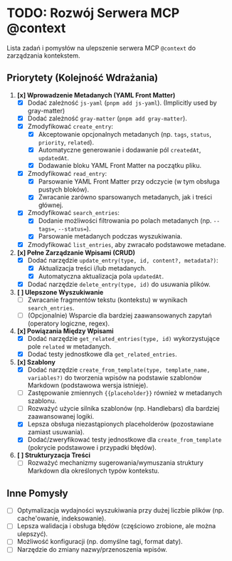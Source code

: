 # TODO: Rozwój Serwera MCP @context

Lista zadań i pomysłów na ulepszenie serwera MCP `@context` do zarządzania kontekstem.

## Priorytety (Kolejność Wdrażania)

1.  **[x] Wprowadzenie Metadanych (YAML Front Matter)**
    *   [x] Dodać zależność `js-yaml` (`pnpm add js-yaml`). (Implicitly used by gray-matter)
    *   [x] Dodać zależność `gray-matter` (`pnpm add gray-matter`).
    *   [x] Zmodyfikować `create_entry`:
        *   [x] Akceptowanie opcjonalnych metadanych (np. `tags`, `status`, `priority`, `related`).
        *   [x] Automatyczne generowanie i dodawanie pól `createdAt`, `updatedAt`.
        *   [x] Dodawanie bloku YAML Front Matter na początku pliku.
    *   [x] Zmodyfikować `read_entry`:
        *   [x] Parsowanie YAML Front Matter przy odczycie (w tym obsługa pustych bloków).
        *   [x] Zwracanie zarówno sparsowanych metadanych, jak i treści głównej.
    *   [x] Zmodyfikować `search_entries`:
        *   [x] Dodanie możliwości filtrowania po polach metadanych (np. `--tags=`, `--status=`).
        *   [x] Parsowanie metadanych podczas wyszukiwania.
    *   [x] Zmodyfikować `list_entries`, aby zwracało podstawowe metadane.

2.  **[x] Pełne Zarządzanie Wpisami (CRUD)**
    *   [x] Dodać narzędzie `update_entry(type, id, content?, metadata?)`:
        *   [x] Aktualizacja treści i/lub metadanych.
        *   [x] Automatyczna aktualizacja pola `updatedAt`.
    *   [x] Dodać narzędzie `delete_entry(type, id)` do usuwania plików.

3.  **[ ] Ulepszone Wyszukiwanie**
    *   [ ] Zwracanie fragmentów tekstu (kontekstu) w wynikach `search_entries`.
    *   [ ] (Opcjonalnie) Wsparcie dla bardziej zaawansowanych zapytań (operatory logiczne, regex).

4.  **[x] Powiązania Między Wpisami**
    *   [x] Dodać narzędzie `get_related_entries(type, id)` wykorzystujące pole `related` w metadanych.
    *   [x] Dodać testy jednostkowe dla `get_related_entries`.

5.  **[x] Szablony**
    *   [x] Dodać narzędzie `create_from_template(type, template_name, variables?)` do tworzenia wpisów na podstawie szablonów Markdown (podstawowa wersja istnieje).
    *   [ ] Zastępowanie zmiennych `{{placeholder}}` również w metadanych szablonu.
    *   [ ] Rozważyć użycie silnika szablonów (np. Handlebars) dla bardziej zaawansowanej logiki.
    *   [x] Lepsza obsługa niezastąpionych placeholderów (pozostawiane zamiast usuwania).
    *   [x] Dodać/zweryfikować testy jednostkowe dla `create_from_template` (pokrycie podstawowe i przypadki błędów).

6.  **[ ] Strukturyzacja Treści**
    *   [ ] Rozważyć mechanizmy sugerowania/wymuszania struktury Markdown dla określonych typów kontekstu.

## Inne Pomysły

*   [ ] Optymalizacja wydajności wyszukiwania przy dużej liczbie plików (np. cache'owanie, indeksowanie).
*   [ ] Lepsza walidacja i obsługa błędów (częściowo zrobione, ale można ulepszyć).
*   [ ] Możliwość konfiguracji (np. domyślne tagi, format daty).
*   [ ] Narzędzie do zmiany nazwy/przenoszenia wpisów. 